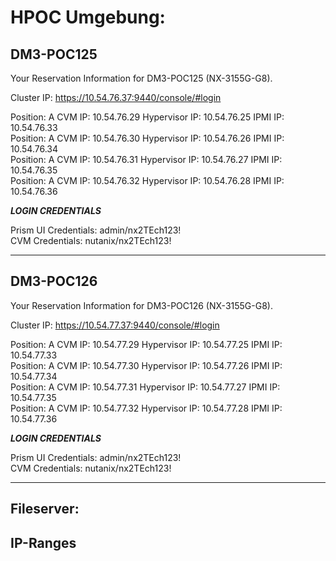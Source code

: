 # HPOC Umgebung:

## DM3-POC125

Your Reservation Information for DM3-POC125 (NX-3155G-G8).

Cluster IP: https://10.54.76.37:9440/console/#login

Position: A CVM IP: 10.54.76.29 Hypervisor IP: 10.54.76.25 IPMI IP: 10.54.76.33  
Position: A CVM IP: 10.54.76.30 Hypervisor IP: 10.54.76.26 IPMI IP: 10.54.76.34  
Position: A CVM IP: 10.54.76.31 Hypervisor IP: 10.54.76.27 IPMI IP: 10.54.76.35  
Position: A CVM IP: 10.54.76.32 Hypervisor IP: 10.54.76.28 IPMI IP: 10.54.76.36  

***LOGIN CREDENTIALS***

Prism UI Credentials: admin/nx2TEch123!  
CVM Credentials: nutanix/nx2TEch123!

---

## DM3-POC126

Your Reservation Information for DM3-POC126 (NX-3155G-G8).

Cluster IP: https://10.54.77.37:9440/console/#login

Position: A CVM IP: 10.54.77.29 Hypervisor IP: 10.54.77.25 IPMI IP: 10.54.77.33  
Position: A CVM IP: 10.54.77.30 Hypervisor IP: 10.54.77.26 IPMI IP: 10.54.77.34  
Position: A CVM IP: 10.54.77.31 Hypervisor IP: 10.54.77.27 IPMI IP: 10.54.77.35  
Position: A CVM IP: 10.54.77.32 Hypervisor IP: 10.54.77.28 IPMI IP: 10.54.77.36  

***LOGIN CREDENTIALS***

Prism UI Credentials: admin/nx2TEch123!  
CVM Credentials: nutanix/nx2TEch123!

---

## Fileserver:


## IP-Ranges

